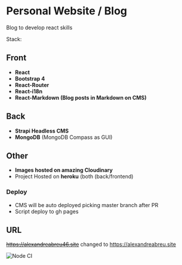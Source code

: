 # Personal Website / Blog

Blog to develop react skills

Stack:

## Front

- **React**
- **Bootstrap 4**
- **React-Router**
- **React-i18n**
- **React-Markdown (Blog posts in Markdown on CMS)**

## Back

- **Strapi Headless CMS**
- **MongoDB** (MongoDB Compass as GUI)

## Other

- **Images hosted on amazing Cloudinary**
- Project Hosted on **heroku** (both (back/frontend)

### Deploy

- CMS will be auto deployed picking master branch after PR
- Script deploy to gh pages

## URL

~~https://alexandreabreu46.site~~ changed to https://alexandreabreu.site

![Node CI](https://github.com/Alexandre46/react-personal/workflows/Node%20CI/badge.svg?branch=master)
